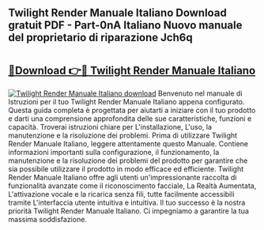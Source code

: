 ## Twilight Render Manuale Italiano Download gratuit PDF - Part-0nA Italiano Nuovo manuale del proprietario di riparazione Jch6q

# <h2><a href="http://dfgqh9.blite.top/?on=Twilight+Render+Manuale+Italiano">🔗Download 👉🔴 Twilight Render Manuale Italiano</a></h2>

[![Twilight Render Manuale Italiano download](https://i.imgur.com/lujVjoI.png)](http://dfgqh9.blite.top/?on=Twilight+Render+Manuale+Italiano)
Benvenuto nel manuale di Istruzioni per il tuo Twilight Render Manuale Italiano appena configurato. Questa guida completa è progettata per aiutarti a iniziare con il tuo prodotto e darti una comprensione approfondita delle sue caratteristiche, funzioni e capacità. Troverai istruzioni chiare per L'installazione, L'uso, la manutenzione e la risoluzione dei problemi. Prima di utilizzare Twilight Render Manuale Italiano, leggere attentamente questo Manuale. Contiene informazioni importanti sulla configurazione, il funzionamento, la manutenzione e la risoluzione dei problemi del prodotto per garantire che sia possibile utilizzare il prodotto in modo efficace ed efficiente. Twilight Render Manuale Italiano offre agli utenti un'impressionante raccolta di funzionalità avanzate come il riconoscimento facciale, La Realtà Aumentata, L'attivazione vocale e la ricarica senza fili, tutte facilmente accessibili tramite L'interfaccia utente intuitiva e intuitiva. Il tuo successo è la nostra priorità Twilight Render Manuale Italiano. Ci impegniamo a garantire la tua massima soddisfazione.
